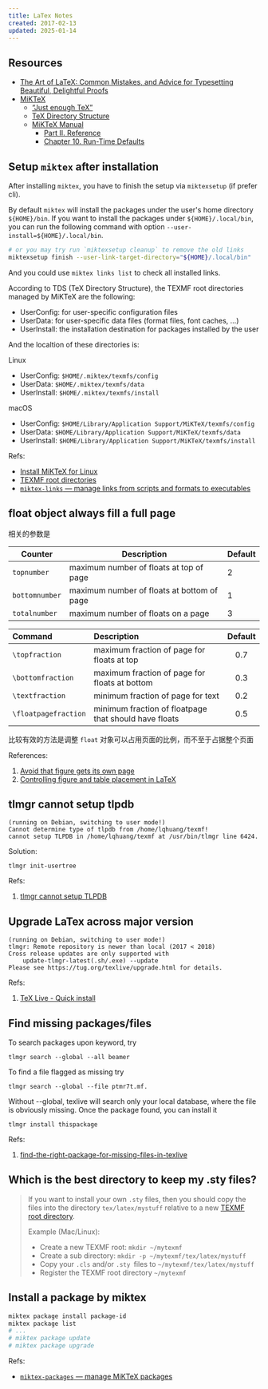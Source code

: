 ```yaml
---
title: LaTex Notes
created: 2017-02-13
updated: 2025-01-14
---
```


## Resources

- [The Art of LaTeX: Common Mistakes, and Advice for Typesetting Beautiful, Delightful Proofs](https://fanpu.io/blog/2023/latex-tips/)
- [MiKTeX](https://miktex.org/)
  - [“Just enough TeX”](https://miktex.org/kb/just-enough-tex)
  - [TeX Directory Structure](https://miktex.org/kb/tds)
  - [MiKTeX Manual](https://docs.miktex.org/manual/)
    - [Part II. Reference](https://docs.miktex.org/manual/reference.html)
    - [Chapter 10. Run-Time Defaults](https://docs.miktex.org/manual/defaults.html)

## Setup `miktex` after installation

After installing `miktex`, you have to finish the setup via `miktexsetup` (if prefer cli).

By default `miktex` will install the packages under the user's home directory `${HOME}/bin`. If you want to install the packages under `${HOME}/.local/bin`, you can run the following command with option `--user-install=${HOME}/.local/bin`.

```sh
# or you may try run `miktexsetup cleanup` to remove the old links
miktexsetup finish --user-link-target-directory="${HOME}/.local/bin"
```

And you could use `miktex links list` to check all installed links.

According to TDS (TeX Directory Structure), the TEXMF root directories managed by MiKTeX are the following:

- UserConfig: for user-specific configuration files
- UserData: for user-specific data files (format files, font caches, ...)
- UserInstall: the installation destination for packages installed by the user

And the localtion of these directories is:

Linux

- UserConfig: `$HOME/.miktex/texmfs/config`
- UserData: `$HOME/.miktex/texmfs/data`
- UserInstall: `$HOME/.miktex/texmfs/install`

macOS

- UserConfig: `$HOME/Library/Application Support/MiKTeX/texmfs/config`
- UserData: `$HOME/Library/Application Support/MiKTeX/texmfs/data`
- UserInstall: `$HOME/Library/Application Support/MiKTeX/texmfs/install`

Refs:

- [Install MiKTeX for Linux](https://miktex.org/howto/install-miktex-unx)
- [TEXMF root directories](https://miktex.org/kb/texmf-roots)
- [`miktex-links` — manage links from scripts and formats to executables](https://docs.miktex.org/manual/miktex-links.html)

## float object always fill a full page

相关的参数是

| Counter        | Description                                | Default |
| -------------- | ------------------------------------------ | ------- |
| `topnumber`    | maximum number of floats at top of page    | 2       |
| `bottomnumber` | maximum number of floats at bottom of page | 1       |
| `totalnumber`  | maximum number of floats on a page         | 3       |

| Command              | Description                                           | Default |
| :------------------- | :---------------------------------------------------- | :-----: |
| `\topfraction`       | maximum fraction of page for floats at top            |   0.7   |
| `\bottomfraction`    | maximum fraction of page for floats at bottom         |   0.3   |
| `\textfraction`      | minimum fraction of page for text                     |   0.2   |
| `\floatpagefraction` | minimum fraction of floatpage that should have floats |   0.5   |

比较有效的方法是调整 `float` 对象可以占用页面的比例，而不至于占据整个页面

References:

1. [Avoid that figure gets its own page](https://tex.stackexchange.com/questions/68516/avoid-that-figure-gets-its-own-page)
2. [Controlling figure and table placement in LaTeX](https://robjhyndman.com/hyndsight/latex-floats/)

## tlmgr cannot setup tlpdb

    (running on Debian, switching to user mode!)
    Cannot determine type of tlpdb from /home/lqhuang/texmf!
    cannot setup TLPDB in /home/lqhuang/texmf at /usr/bin/tlmgr line 6424.

Solution:

    tlmgr init-usertree

Refs:

1. [tlmgr cannot setup TLPDB](https://tex.stackexchange.com/questions/137428/tlmgr-cannot-setup-tlpdb)

## Upgrade LaTex across major version

    (running on Debian, switching to user mode!)
    tlmgr: Remote repository is newer than local (2017 < 2018)
    Cross release updates are only supported with
        update-tlmgr-latest(.sh/.exe) --update
    Please see https://tug.org/texlive/upgrade.html for details.

Refs:

1. [TeX Live - Quick install](https://tug.org/texlive/quickinstall.html)

## Find missing packages/files

To search packages upon keyword, try

    tlmgr search --global --all beamer

To find a file flagged as missing try

    tlmgr search --global --file ptmr7t.mf.

Without --global, texlive will search only your local database, where the file
is obviously missing. Once the package found, you can install it

    tlmgr install thispackage

Refs:

1. [find-the-right-package-for-missing-files-in-texlive](https://tex.stackexchange.com/questions/274536/find-the-right-package-for-missing-files-in-texlive)

## Which is the best directory to keep my .sty files?

> If you want to install your own `.sty` files, then you should copy the files into the directory `tex/latex/mystuff` relative to a new [TEXMF root directory](https://miktex.org/kb/texmf-roots).
>
> Example (Mac/Linux):
>
> - Create a new TEXMF root: `mkdir ~/mytexmf`
> - Create a sub directory: `mkdir -p ~/mytexmf/tex/latex/mystuff`
> - Copy your `.cls` and/or `.sty `files to `~/mytexmf/tex/latex/mystuff`
> - Register the TEXMF root directory `~/mytexmf`

## Install a package by miktex

```sh
miktex package install package-id
miktex package list
# ...
# miktex package update
# miktex package upgrade
```

Refs:

- [`miktex-packages` — manage MiKTeX packages](https://docs.miktex.org/manual/miktex-packages.html)
